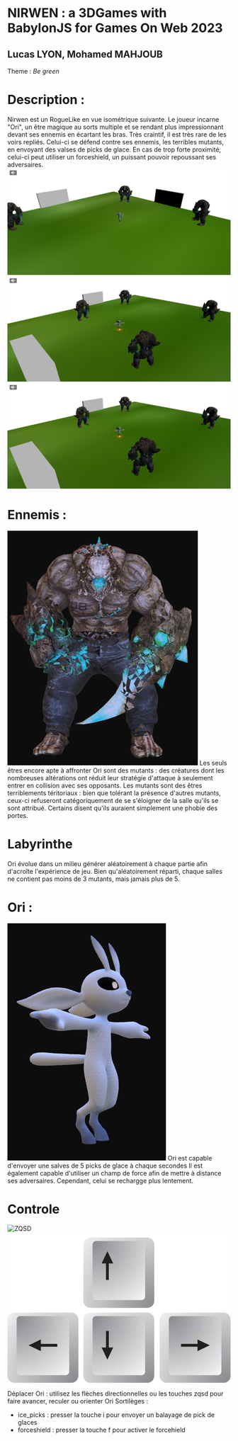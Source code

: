 # NIRWEN : a 3DGames with BabylonJS for Games On Web 2023 
## Lucas LYON, Mohamed MAHJOUB

Theme :  *Be green*

# Description :
Nirwen est un RogueLike en vue isométrique suivante.
Le joueur incarne "Ori", un être magique au sorts multiple et se rendant plus impressionnant devant ses ennemis en écartant les bras. Très craintif, il est très rare de les voirs repliés.
Celui-ci se défend contre ses ennemis, les terribles mutants, en envoyant des valses de picks de glace. En cas de trop forte proximité, celui-ci peut utiliser un forceshield, un puissant pouvoir repoussant ses adversaires.
![Visuel 1](Visuel\GamePlay1.png)
![Visuel 2](Visuel\GamePlay2.png)
![Visuel 3](Visuel\GamePlay3.png)

# Ennemis :
![Mutant](Visuel\Mutant.PNG)
Les seuls êtres encore apte à affronter Ori sont des mutants : des créatures dont les nombreuses altérations ont réduit leur stratégie d'attaque à seulement entrer en collision avec ses opposants. Les mutants sont des êtres terriblements téritoriaux : bien que tolérant la présence d'autres mutants, ceux-ci refuseront catégoriquement de se s'éloigner de la salle qu'ils se sont attribué. Certains disent qu'ils auraient simplement une phobie des portes.

# Labyrinthe
Ori évolue dans un milieu générer aléatoirement à chaque partie afin d'acroîte l'expérience de jeu. Bien qu'aléatoirement réparti, chaque salles ne contient pas moins de 3 mutants, mais jamais plus de 5.

# Ori :
![Ori : votre personnage](Visuel\Ori.PNG)
Ori est capable d'envoyer une salves de 5 picks de glace à chaque secondes
Il est également capable d'utiliser un champ de force afin de mettre à distance ses adversaires. Cependant, celui se rechargge plus lentement.

# Controle
![ZQSD](Visuel\zqsd.PNG)
![Flèches directionnelles](Visuel\arrow-keys.jpg)
Déplacer Ori : utilisez les flèches directionnelles ou les touches zqsd pour faire avancer, reculer ou orienter Ori
Sortilèges : 
- ice_picks : presser la touche i pour envoyer un balayage de pick de glaces
- forceshield : presser la touche f pour activer le forcehield
